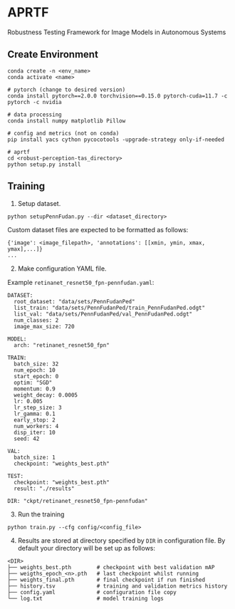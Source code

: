 # APRTF
Robustness Testing Framework for Image Models in Autonomous Systems

##  Create Environment
```
conda create -n <env_name>
conda activate <name>

# pytorch (change to desired version)
conda install pytorch==2.0.0 torchvision==0.15.0 pytorch-cuda=11.7 -c pytorch -c nvidia

# data processing
conda install numpy matplotlib Pillow

# config and metrics (not on conda)
pip install yacs cython pycocotools -upgrade-strategy only-if-needed

# aprtf
cd <robust-perception-tas_directory>
python setup.py install
```

## Training
1. Setup dataset.
```
python setupPennFudan.py --dir <dataset_directory>
```
Custom dataset files are expected to be formatted as follows:
```
{'image': <image_filepath>, 'annotations': [[xmin, ymin, xmax, ymax],...]}
...
```


2. Make configuration YAML file. 

Example `retinanet_resnet50_fpn-pennfudan.yaml`:
```
DATASET:
  root_dataset: "data/sets/PennFudanPed"
  list_train: "data/sets/PennFudanPed/train_PennFudanPed.odgt"
  list_val: "data/sets/PennFudanPed/val_PennFudanPed.odgt"
  num_classes: 2
  image_max_size: 720

MODEL:
  arch: "retinanet_resnet50_fpn"

TRAIN:
  batch_size: 32
  num_epoch: 10
  start_epoch: 0
  optim: "SGD"
  momentum: 0.9
  weight_decay: 0.0005
  lr: 0.005
  lr_step_size: 3
  lr_gamma: 0.1
  early_stop: 2
  num_workers: 4
  disp_iter: 10
  seed: 42

VAL:
  batch_size: 1
  checkpoint: "weights_best.pth"

TEST:
  checkpoint: "weights_best.pth"
  result: "./results"

DIR: "ckpt/retinanet_resnet50_fpn-pennfudan"
```

3. Run the training
```
python train.py --cfg config/<config_file>
```

4. Results are stored at directory specified by `DIR` in configuration file. By default your directory will be set up as follows:
```
<DIR>
├── weights_best.pth        # checkpoint with best validation mAP
├── weigths_epoch_<n>.pth   # last checkpoint whilst running
├── weights_final.pth       # final checkpoint if run finished
├── history.tsv             # training and validation metrics history
├── config.yaml             # configuration file copy
└── log.txt                 # model training logs
```
